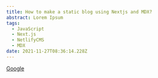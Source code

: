 ```yaml
---
title: How to make a static blog using Nextjs and MDX?
abstract: Lorem Ipsum
tags:
  - JavaScript
  - Next.js
  - NetlifyCMS
  - MDX
date: 2021-11-27T08:36:14.228Z
---
```

[Google](www.google.com)